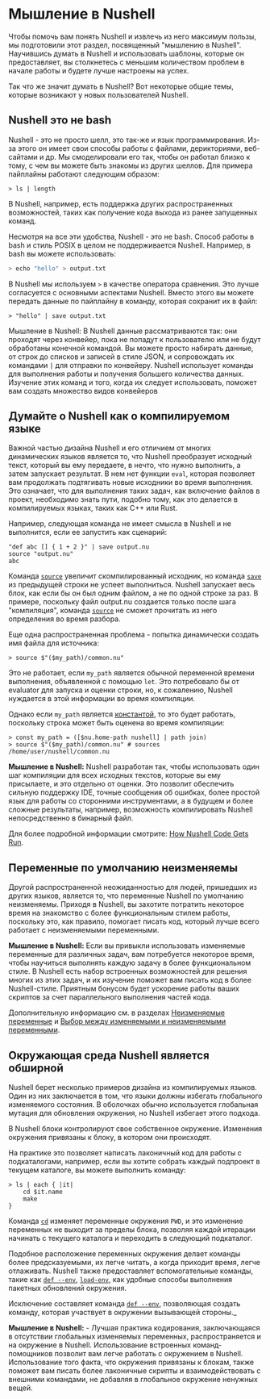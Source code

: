 # Мышление в Nushell

Чтобы помочь вам понять Nushell и извлечь из него максимум пользы, мы подготовили этот раздел, посвященный "мышлению в Nushell". Научившись думать в Nushell и использовать шаблоны, которые он предоставляет, вы столкнетесь с меньшим количеством проблем в начале работы и будете лучше настроены на успех.

Так что же значит думать в Nushell? Вот некоторые общие темы, которые возникают у новых пользователей Nushell.

## Nushell это не bash

Nushell - это не просто шелл, это так-же и язык программирования. Из-за этого он имеет свои способы работы с файлами, дерикториями, веб-сайтами и др. Мы смоделировали его так, чтобы он работал близко к тому, с чем вы можете быть знакомы из других шеллов. Для примера пайплайны работают следующим образом:

```nu
> ls | length
```

В Nushell, например, есть поддержка других распространенных возможностей, таких как получение кода выхода из ранее запущенных команд.

Несмотря на все эти удобства, Nushell - это не bash. Способ работы в bash и стиль POSIX в целом не поддерживается Nushell. Например, в bash вы можете использовать:

```sh
> echo "hello" > output.txt
```

В Nushell мы используем `>` в качестве оператора сравнения. Это лучше согласуется с основными аспектами Nushell. Вместо этого вы можете передать данные по пайплайну в команду, которая сохранит их в файл:

```nu
> "hello" | save output.txt
```

Мышление в Nushell: В Nushell данные рассматриваются так: они проходят через конвейер, пока не попадут к пользователю или не будут обработаны конечной командой. Вы можете просто набирать данные, от строк до списков и записей в стиле JSON, и сопровождать их командами `|` для отправки по конвейеру. Nushell использует команды для выполнения работы и получения большего количества данных. Изучение этих команд и того, когда их следует использовать, поможет вам создать множество видов конвейеров

## Думайте о Nushell как о компилируемом языке

Важной частью дизайна Nushell и его отличием от многих динамических языков является то, что Nushell преобразует исходный текст, который вы ему передаете, в нечто, что нужно выполнить, а затем запускает результат. В нем нет функции `eval`, которая позволяет вам продолжать подтягивать новые исходники во время выполнения. Это означает, что для выполнения таких задач, как включение файлов в проект, необходимо знать пути, подобно тому, как это делается в компилируемых языках, таких как C++ или Rust.

Например, следующая команда не имеет смысла в Nushell и не выполнится, если ее запустить как сценарий:

```nu
"def abc [] { 1 + 2 }" | save output.nu
source "output.nu"
abc
```

Команда [`source`](/commands/docs/source.md) увеличит скомпилированный исходник, но команда [`save`](/commands/docs/save.md) из предыдущей строки не успеет выполниться. Nushell запускает весь блок, как если бы он был одним файлом, а не по одной строке за раз. В примере, поскольку файл output.nu создается только после шага "компиляция", команда [`source`](/commands/docs/source.md) не сможет прочитать из него определения во время разбора.

Еще одна распространенная проблема - попытка динамически создать имя файла для источника:

```nu
> source $"($my_path)/common.nu"
```

Это не работает, если `my_path` является обычной переменной времени выполнения, объявленной с помощью `let`. Это потребовало бы от
evaluator для запуска и оценки строки, но, к сожалению, Nushell нуждается в этой информации во время компиляции.

Однако если `my_path` является [константой](/book/variables#constant-variables), то это
будет работать, поскольку строка может быть оценена во время компиляции:

```nu
> const my_path = ([$nu.home-path nushell] | path join)
> source $"($my_path)/common.nu" # sources /home/user/nushell/common.nu
```

**Мышление в Nushell:** Nushell разработан так, чтобы использовать один шаг компиляции для всех исходных текстов, которые вы ему присылаете, и это отдельно от оценки. Это позволит обеспечить сильную поддержку IDE, точные сообщения об ошибках, более простой язык для работы со сторонними инструментами, а в будущем и более сложные результаты, например, возможность компилировать Nushell непосредственно в бинарный файл.

Для более подробной информации смотрите: [How Nushell Code Gets Run](how_nushell_code_gets_run.md).

## Переменные по умолчанию неизменяемы

Другой распространенной неожиданностью для людей, пришедших из других языков, является то, что переменные Nushell по умолчанию неизменяемы. Приходя в Nushell, вы захотите потратить некоторое время на знакомство с более функциональным стилем работы, поскольку это, как правило, помогает писать код, который лучше всего работает с неизменяемыми переменными.

**Мышление в Nushell:** Если вы привыкли использовать изменяемые переменные для различных задач, вам потребуется некоторое время, чтобы научиться выполнять каждую задачу в более функциональном стиле. В Nushell есть набор встроенных возможностей для решения многих из этих задач, и их изучение поможет вам писать код в более Nushell-стиле. Приятным бонусом будет ускорение работы ваших скриптов за счет параллельного выполнения частей кода.

Дополнительную информацию см. в разделах [Неизменяемые переменные](variables.html#immutable-variables) и [Выбор между изменяемыми и неизменяемыми переменными](variables.html#choosing-between-mutable-and-immutable-variables).

## Окружающая среда Nushell является обширной

Nushell берет несколько примеров дизайна из компилируемых языков. Один из них заключается в том, что языки должны избегать глобального изменяемого состояния. В оболочках обычно используется глобальная мутация для обновления окружения, но Nushell избегает этого подхода.

В Nushell блоки контролируют свое собственное окружение. Изменения окружения привязаны к блоку, в котором они происходят.

На практике это позволяет написать лаконичный код для работы с подкаталогами, например, если вы хотите собрать каждый подпроект в текущем каталоге, вы можете выполнить команду:

```nu
> ls | each { |it|
    cd $it.name
    make
}
```

Команда [`cd`](/commands/docs/cd.md) изменяет переменные окружения `PWD`, и это изменение переменных не выходит за пределы блока, позволяя каждой итерации начинать с текущего каталога и переходить в следующий подкаталог.

Подобное расположение переменных окружения делает команды более предсказуемыми, их легче читать, а когда приходит время, легче отлаживать. Nushell также предоставляет вспомогательные команды, такие как [`def --env`](/commands/docs/def.md), [`load-env`](/commands/docs/load-env.md), как удобные способы выполнения пакетных обновлений окружения.

Исключение составляет команда [`def --env`](/commands/docs/def.md), позволяющая создать команду, которая участвует в окружении вызывающей стороны.\_

**Мышление в Nushell:** - Лучшая практика кодирования, заключающаяся в отсутствии глобальных изменяемых переменных, распространяется и на окружение в Nushell. Использование встроенных команд-помощников позволит вам легче работать с окружением в Nushell. Использование того факта, что окружения привязаны к блокам, также поможет вам писать более лаконичные скрипты и взаимодействовать с внешними командами, не добавляя в глобальное окружение ненужных вещей.
